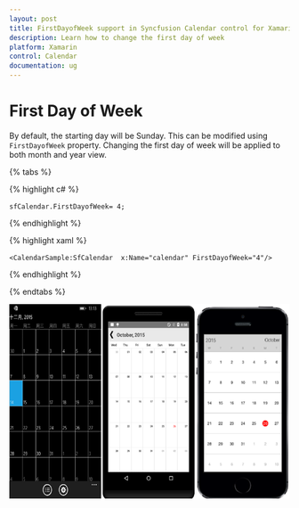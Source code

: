 ```yaml
---
layout: post
title: FirstDayofWeek support in Syncfusion Calendar control for Xamarin.Forms
description: Learn how to change the first day of week
platform: Xamarin
control: Calendar
documentation: ug
---
```


# First Day of Week

By default, the starting day will be Sunday. This can be modified using `FirstDayofWeek` property. Changing the first day of week will be applied to both month and year view.

{% tabs %}

{% highlight c# %}
	
	sfCalendar.FirstDayofWeek= 4;
	
{% endhighlight %}

{% highlight xaml %}

	<CalendarSample:SfCalendar  x:Name="calendar" FirstDayofWeek="4"/>

{% endhighlight %}

{% endtabs %}
	
![](images/Firstdayofweek.png)